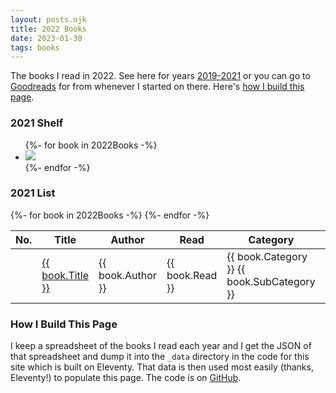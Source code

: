 ```yaml
---
layout: posts.njk
title: 2022 Books
date: 2023-01-30
tags: books
---
```

The books I read in 2022. See here for years [2019-2021](/../books) or you can go to [Goodreads](TODO) for from whenever I started on there. Here's [how I build this page](#how).

<h3 id="book-shelf">2021 Shelf</h2>

<ul class="book-shelf-container">
  {%- for book in 2022Books -%}
    <li><a href="{{ book.GoodreadsURL }}">
      <img class="book" src="{{ book.CoverURL }}">
    </a></li>
  {%- endfor -%}
</ul>

<h3 id="book-shelf">2021 List</h2>

<div class="book-list-container">
  <table>
    <thead>
      <tr>
        <th>No.</th><th>Title</th><th>Author</th><th>Read</th><th>Category</th><th>Pages</th>
      </tr>
    </thead>
    <tbody>
      {%- for book in 2022Books -%}
      <tr>
        <td class="table-row-number"></td><td><a href="{{ book.GoodreadsURL }}">{{ book.Title }}</a></td><td>{{ book.Author }}</td><td>{{ book.Read }}</td><td>{{ book.Category }} <span class="meta-text">{{ book.SubCategory }}</span></td><td class="center">{{ book.Pages }}</td>
      </tr>
      {%- endfor -%}
    </tbody>
  </table>
</div>

<h3 id="how">How I Build This Page</h3>
<p>I keep a spreadsheet of the books I read each year and I get the JSON of that spreadsheet and dump it into the <code>_data</code> directory in the code for this site which is built on Eleventy. That data is then used most easily (thanks, Eleventy!) to populate this page. The code is on <a href="https://github.com/jlord/next-site" target="_blank">GitHub</a>.</p>
